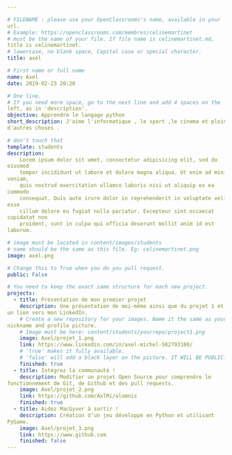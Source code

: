 ```yaml
---

# FILENAME : please use your OpenClassrooms's name, available in your 
url.
# Example: https://openclassrooms.com/membres/celinemartinet
# must be the name of your file. If file name is celinemartinet.md, 
title is celinemartinet.
# lowercase, no blank space, Capital case or special character.
title: axel

# First name or full name
name: Axel
date: 2019-02-23 20:20

# One line.
# If you need more space, go to the next line and add 4 spaces on the 
left, as in 'description'.
objective: Apprendre le langage python
short_description: J'aime l'informatique , le sport ,le cinema et pleins 
d'autres choses .

# don't touch that
template: students
description:
    Lorem ipsum dolor sit amet, consectetur adipisicing elit, sed do 
eiusmod
    tempor incididunt ut labore et dolore magna aliqua. Ut enim ad minim 
veniam,
    quis nostrud exercitation ullamco laboris nisi ut aliquip ex ea 
commodo
    consequat. Duis aute irure dolor in reprehenderit in voluptate velit 
esse
    cillum dolore eu fugiat nulla pariatur. Excepteur sint occaecat 
cupidatat non
    proident, sunt in culpa qui officia deserunt mollit anim id est 
laborum.

# image must be located in content/images/students
# name should be the same as this file. Eg: celinemartinet.png
image: axel.png

# Change this to True when you do you pull request.
public: False

# You need to keep the exact same structure for each new project.
projects:
  - title: Présentation de mon premier projet
    description: Une présentation de moi-même ainsi que du projet 1 et 
un lien vers mon LinkedIn.
    # Create a new repository for your images. Name it the same as your 
nickname and profile picture.
    # Image must be here: content/students/yourrepo/project1.png
    image: Axel/projet_1.png
    link: https://www.linkedin.com/in/axel-michel-582793180/
    # 'true' makes it fully available.
    # 'false' will add a black layer on the picture. IT WILL BE PUBLIC!
    finished: true
  - title: Intégrez la communauté !
    description: Modifier un projet Open Source pour comprendre le 
fonctionnement de Git, de Github et des pull requests. 
    image: Axel/projet_2.png
    link: https://github.com/AxlMi/alumnis
    finished: true
  - title: Aidez MacGyver à sortir !
    description: Création d’un jeu développé en Python et utilisant 
PyGame.
    image: Axel/projet_3.png
    link: https://www.github.com
    finished: false
---
```

